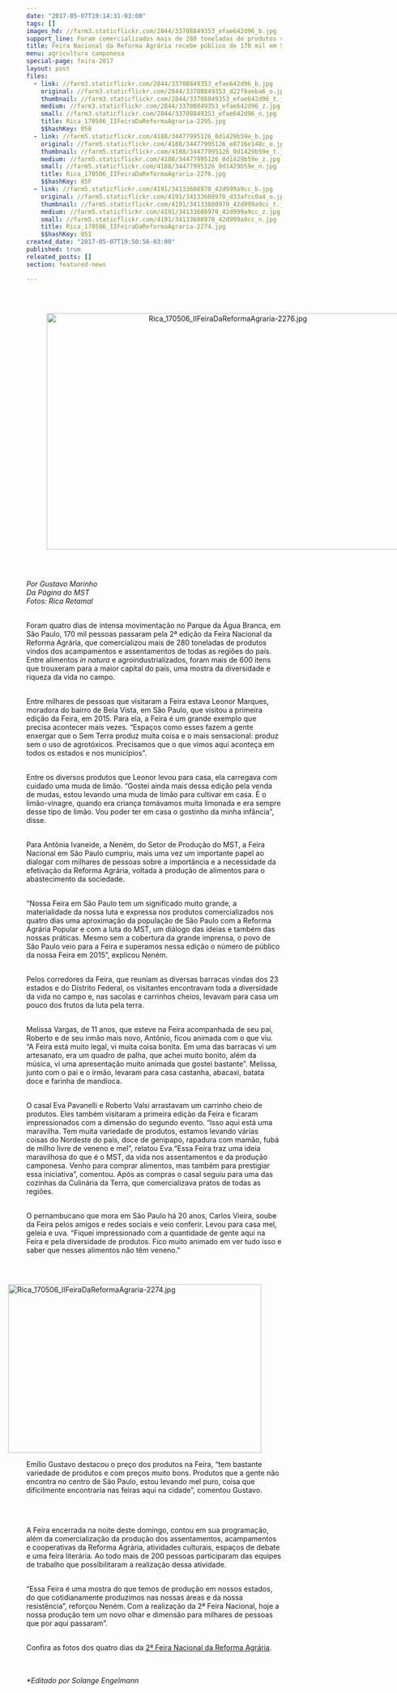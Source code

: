 ```yaml
---
date: "2017-05-07T19:14:31-03:00"
tags: []
images_hd: //farm3.staticflickr.com/2844/33708849353_efae642d96_b.jpg
support_line: Foram comercializados mais de 280 toneladas de produtos vindos dos acampamentos e assentamentos de todas as regiões do país. E mais de 600 itens de alimentos in natura e agroindustrializados
title: Feira Nacional da Reforma Agrária recebe público de 170 mil em São Paulo
menu: agricultura camponesa
special-page: feira-2017
layout: post
files:
  - link: //farm3.staticflickr.com/2844/33708849353_efae642d96_b.jpg
    original: //farm3.staticflickr.com/2844/33708849353_d22f8aeba6_o.jpg
    thumbnail: //farm3.staticflickr.com/2844/33708849353_efae642d96_t.jpg
    medium: //farm3.staticflickr.com/2844/33708849353_efae642d96_z.jpg
    small: //farm3.staticflickr.com/2844/33708849353_efae642d96_n.jpg
    title: Rica_170506_IIFeiraDaReformaAgraria-2295.jpg
    $$hashKey: 058
  - link: //farm5.staticflickr.com/4188/34477995126_0d1429b59e_b.jpg
    original: //farm5.staticflickr.com/4188/34477995126_e8716e148c_o.jpg
    thumbnail: //farm5.staticflickr.com/4188/34477995126_0d1429b59e_t.jpg
    medium: //farm5.staticflickr.com/4188/34477995126_0d1429b59e_z.jpg
    small: //farm5.staticflickr.com/4188/34477995126_0d1429b59e_n.jpg
    title: Rica_170506_IIFeiraDaReformaAgraria-2276.jpg
    $$hashKey: 05F
  - link: //farm5.staticflickr.com/4191/34133608970_42d999a9cc_b.jpg
    original: //farm5.staticflickr.com/4191/34133608970_d33afcc0a4_o.jpg
    thumbnail: //farm5.staticflickr.com/4191/34133608970_42d999a9cc_t.jpg
    medium: //farm5.staticflickr.com/4191/34133608970_42d999a9cc_z.jpg
    small: //farm5.staticflickr.com/4191/34133608970_42d999a9cc_n.jpg
    title: Rica_170506_IIFeiraDaReformaAgraria-2274.jpg
    $$hashKey: 05I
created_date: "2017-05-07T19:50:56-03:00"
published: true
releated_posts: []
section: featured-news

---
```

<p>&nbsp;</p>

<div style="text-align:center">
<figure class="image" style="display:inline-block"><img alt="Rica_170506_IIFeiraDaReformaAgraria-2276.jpg" height="467" src="//farm5.staticflickr.com/4188/34477995126_0d1429b59e_b.jpg" width="700" />
<figcaption></figcaption>
</figure>
</div>

<p>&nbsp;</p>

<p><em>Por Gustavo Marinho<br />
Da P&aacute;gina do MST<br />
Fotos: Rica Retamal​</em></p>

<p><br />
Foram quatro dias de intensa movimenta&ccedil;&atilde;o no Parque da &Aacute;gua Branca, em S&atilde;o Paulo, 170 mil pessoas passaram pela 2&ordf; edi&ccedil;&atilde;o da Feira Nacional da Reforma Agr&aacute;ria, que comercializou mais de 280 toneladas de produtos vindos dos acampamentos e assentamentos de todas as regi&otilde;es do pa&iacute;s. Entre alimentos <em>in natura</em> e agroindustrializados, foram mais de 600 itens que trouxeram para a maior capital do pa&iacute;s, uma mostra da diversidade e riqueza da vida no campo.</p>

<p><br />
Entre milhares de pessoas que visitaram a Feira estava Leonor Marques, moradora do bairro de Bela Vista, em S&atilde;o Paulo, que visitou a primeira edi&ccedil;&atilde;o da Feira, em 2015. Para ela, a Feira &eacute; um grande exemplo que precisa acontecer mais vezes. &ldquo;Espa&ccedil;os como esses fazem a gente enxergar que o Sem Terra produz muita coisa e o mais sensacional: produz sem o uso de agrot&oacute;xicos. Precisamos que o que vimos aqui aconte&ccedil;a em todos os estados e nos munic&iacute;pios&rdquo;.</p>

<p><br />
Entre os diversos produtos que Leonor levou para casa, ela carregava com cuidado uma muda de lim&atilde;o. &ldquo;Gostei ainda mais dessa edi&ccedil;&atilde;o pela venda de mudas, estou levando uma muda de lim&atilde;o para cultivar em casa. &Eacute; o lim&atilde;o-vinagre, quando era crian&ccedil;a tom&aacute;vamos muita limonada e era sempre desse tipo de lim&atilde;o. Vou poder ter em casa o gostinho da minha inf&acirc;ncia&rdquo;, disse.</p>

<p><br />
Para Ant&ocirc;nia Ivaneide, a Nen&eacute;m, do Setor de Produ&ccedil;&atilde;o do MST, a Feira Nacional em S&atilde;o Paulo cumpriu, mais uma vez um importante papel ao dialogar com milhares de pessoas sobre a import&acirc;ncia e a necessidade da efetiva&ccedil;&atilde;o da Reforma Agr&aacute;ria, voltada &agrave; produ&ccedil;&atilde;o de alimentos para o abastecimento da sociedade.</p>

<p><br />
&ldquo;Nossa Feira em S&atilde;o Paulo tem um significado muito grande, a materialidade da nossa luta e expressa nos produtos comercializados nos quatro dias uma aproxima&ccedil;&atilde;o da popula&ccedil;&atilde;o de S&atilde;o Paulo com a Reforma Agr&aacute;ria Popular e com a luta do MST, um di&aacute;logo das ideias e tamb&eacute;m das nossas pr&aacute;ticas. Mesmo sem a cobertura da grande imprensa, o povo de S&atilde;o Paulo veio para a Feira e superamos nessa edi&ccedil;&atilde;o o n&uacute;mero de p&uacute;blico da nossa Feira em 2015&rdquo;, explicou Nen&eacute;m.</p>

<p><br />
Pelos corredores da Feira, que reuniam as diversas barracas vindas dos 23 estados e do Distrito Federal, os visitantes encontravam toda a diversidade da vida no campo e, nas sacolas e carrinhos cheios, levavam para casa um pouco dos frutos da luta pela terra.</p>

<p><br />
Melissa Vargas, de 11 anos, que esteve na Feira acompanhada de seu pai, Roberto e de&nbsp;seu irm&atilde;o mais novo, Ant&ocirc;nio, ficou animada com o que viu. &ldquo;A Feira est&aacute; muito legal, vi muita coisa bonita. Em uma das barracas vi um artesanato, era um quadro de palha, que achei muito bonito, al&eacute;m da m&uacute;sica, vi uma apresenta&ccedil;&atilde;o muito animada que gostei bastante&rdquo;. Melissa, junto com o pai e o irm&atilde;o, levaram para casa castanha, abacaxi, batata doce e farinha de mandioca.</p>

<p><br />
O casal Eva Pavanelli e Roberto Valsi arrastavam um carrinho cheio de produtos. Eles tamb&eacute;m visitaram a primeira edi&ccedil;&atilde;o da Feira e ficaram impressionados com a dimens&atilde;o do segundo evento. &ldquo;Isso aqui est&aacute; uma maravilha. Tem muita variedade de produtos, estamos levando v&aacute;rias coisas do Nordeste do pa&iacute;s, doce de genipapo, rapadura com mam&atilde;o, fub&aacute; de milho livre de veneno e mel&rdquo;, relatou Eva.&ldquo;Essa Feira traz uma ideia maravilhosa do que &eacute; o MST, da vida nos assentamentos e da produ&ccedil;&atilde;o camponesa. Venho para comprar alimentos, mas tamb&eacute;m para prestigiar essa iniciativa&rdquo;, comentou. Ap&oacute;s as compras o casal seguiu para uma das cozinhas da Culin&aacute;ria da Terra, que comercializava pratos de todas as regi&otilde;es.</p>

<p><br />
O pernambucano que mora em S&atilde;o Paulo h&aacute; 20 anos, Carlos Vieira, soube da Feira pelos amigos e redes sociais e veio conferir. Levou para casa mel, geleia e uva. &ldquo;Fiquei impressionado com a quantidade de gente aqui na Feira e pela diversidade de produtos. Fico muito animado em ver tudo isso e saber que nesses alimentos n&atilde;o t&ecirc;m veneno.&rdquo;</p>

<p>&nbsp;</p>

<figure class="image" style="float:right"><img alt="Rica_170506_IIFeiraDaReformaAgraria-2274.jpg" height="333" src="//farm5.staticflickr.com/4191/34133608970_42d999a9cc_b.jpg" width="500" />
<figcaption></figcaption>
</figure>

<p>Em&iacute;lio Gustavo destacou o pre&ccedil;o dos produtos na Feira, &ldquo;tem bastante variedade de produtos e com pre&ccedil;os muito bons. Produtos que a gente n&atilde;o encontra no centro de S&atilde;o Paulo, estou levando mel puro, coisa que dificilmente encontraria nas feiras aqui na cidade&rdquo;, comentou Gustavo.</p>

<p>&nbsp;</p>

<p><br />
A Feira encerrada na noite deste domingo, contou em sua programa&ccedil;&atilde;o, al&eacute;m da comercializa&ccedil;&atilde;o da produ&ccedil;&atilde;o dos assentamentos, acampamentos e cooperativas da Reforma Agr&aacute;ria, atividades culturais, espa&ccedil;os de debate e uma feira liter&aacute;ria. Ao todo mais de 200 pessoas participaram das equipes de trabalho que possibilitaram a realiza&ccedil;&atilde;o dessa atividade.&nbsp;</p>

<p><br />
&ldquo;Essa Feira &eacute; uma mostra do que temos de produ&ccedil;&atilde;o em nossos estados, do que cotidianamente produzimos nas nossas &aacute;reas e da nossa resist&ecirc;ncia&rdquo;, refor&ccedil;ou Nen&eacute;m. Com a realiza&ccedil;&atilde;o da 2&ordf; Feira Nacional, hoje a nossa produ&ccedil;&atilde;o tem um novo olhar e dimens&atilde;o para milhares de pessoas que por aqui passaram&rdquo;.</p>

<p><br />
Confira as fotos dos quatro dias da <a href="http://www.flickr.com/photos/mstoficial">2&ordf; Feira Nacional da Reforma Agr&aacute;ria</a>.&nbsp;</p>

<p><br />
<br />
<em>*Editado por Solange Engelmann</em></p>

